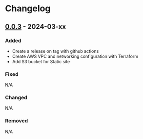 # Changelog

## [0.0.3] - 2024-03-xx

### Added
- Create a release on tag with github actions
- Create AWS VPC and networking configuration with Terraform
- Add S3 bucket for Static site

### Fixed
N/A

### Changed
N/A

### Removed
N/A


[0.0.3]: https://github.com/amieldelatorre/weighttracker/compare/0.0.2...0.0.3